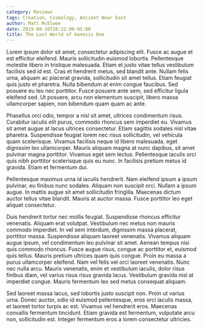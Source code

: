 ```yaml
---
category: Reviews
tags: Creation, Cosmology, Ancient Near East
author: Matt McElwee
date: 2019-08-16T16:22:00-05:00
title: The Lost World of Genesis One
---
```


Lorem ipsum dolor sit amet, consectetur adipiscing elit. Fusce ac augue et est efficitur eleifend. Mauris sollicitudin euismod lobortis. Pellentesque molestie libero in tristique malesuada. Etiam et justo vitae tellus vestibulum facilisis sed id est. Cras et hendrerit metus, sed blandit ante. Nullam felis urna, aliquam ac placerat gravida, sollicitudin sit amet tellus. Etiam feugiat quis justo et pharetra. Nulla bibendum at enim congue faucibus. Sed posuere eu leo nec porttitor. Fusce posuere ante sem, sed efficitur ligula eleifend sed. Ut posuere, arcu non elementum suscipit, libero massa ullamcorper sapien, non bibendum quam quam ac ante.

Phasellus orci odio, tempor a nisl sit amet, ultrices condimentum risus. Curabitur iaculis elit purus, commodo rhoncus sem imperdiet eu. Vivamus sit amet augue at lacus ultrices consectetur. Etiam sagittis sodales nisl vitae pharetra. Suspendisse feugiat lorem nec risus sollicitudin, vel vehicula quam scelerisque. Vivamus facilisis neque id libero malesuada, eget dignissim leo ullamcorper. Mauris aliquam magna at nunc dapibus, sit amet pulvinar magna porttitor. Vivamus eget sem lectus. Pellentesque iaculis orci quis nibh porttitor scelerisque quis eu nunc. In facilisis pretium metus id gravida. Etiam et fermentum dui.

Pellentesque maximus urna id iaculis hendrerit. Nam eleifend ipsum a ipsum pulvinar, eu finibus nunc sodales. Aliquam non suscipit orci. Nullam a ipsum augue. In mattis augue sit amet sollicitudin fringilla. Maecenas dictum auctor tellus vitae blandit. Mauris at auctor massa. Fusce porttitor leo eget aliquet consectetur.

Duis hendrerit tortor nec mollis feugiat. Suspendisse rhoncus efficitur venenatis. Aliquam erat volutpat. Vestibulum nec metus non mauris commodo imperdiet. In vel sem interdum, dignissim massa placerat, porttitor massa. Suspendisse aliquam laoreet venenatis. Vivamus aliquam augue ipsum, vel condimentum leo pulvinar sit amet. Aenean tempus nisi quis commodo rhoncus. Fusce augue risus, congue ac porttitor et, euismod quis tellus. Mauris pretium ultrices quam quis congue. Proin eu massa a purus ullamcorper eleifend. Nam vel felis vel orci laoreet venenatis. Nunc nec nulla arcu. Mauris venenatis, enim et vestibulum iaculis, dolor risus finibus diam, vel varius risus risus gravida lacus. Vestibulum gravida nisl at imperdiet congue. Mauris fermentum leo sed metus consequat aliquam.

Sed laoreet massa lacus, sed lobortis justo suscipit non. Proin ut varius urna. Donec auctor, odio id euismod pellentesque, eros orci iaculis massa, et laoreet tortor turpis ac est. Vivamus vel hendrerit eros. Maecenas convallis fermentum tincidunt. Etiam gravida est fermentum, vulputate arcu non, sollicitudin est. Integer fermentum eros a lorem consectetur ultricies.
